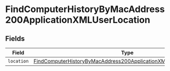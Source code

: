 # FindComputerHistoryByMacAddress200ApplicationXMLUserLocation


## Fields

| Field                                                                                                                                                                   | Type                                                                                                                                                                    | Required                                                                                                                                                                | Description                                                                                                                                                             |
| ----------------------------------------------------------------------------------------------------------------------------------------------------------------------- | ----------------------------------------------------------------------------------------------------------------------------------------------------------------------- | ----------------------------------------------------------------------------------------------------------------------------------------------------------------------- | ----------------------------------------------------------------------------------------------------------------------------------------------------------------------- |
| `location`                                                                                                                                                              | [FindComputerHistoryByMacAddress200ApplicationXMLUserLocationLocation](../../models/operations/findcomputerhistorybymacaddress200applicationxmluserlocationlocation.md) | :heavy_minus_sign:                                                                                                                                                      | N/A                                                                                                                                                                     |
